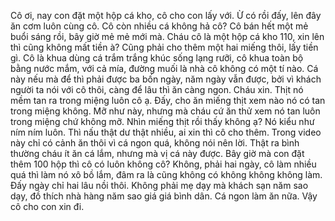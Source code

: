 Cô ơi, nay con đặt một hộp cá kho, cô cho con lấy với. Ừ có rồi đấy, lên đây ăn cơm luôn cùng cô. Cô còn nhiều cá không hả cô? Cô bán hết một mẻ buổi sáng rồi, bây giờ mẻ mẻ mới mà. Cháu cô là một hộp cá kho 110, xin lên thì cũng không mất tiền à? Cũng phải cho thêm một hai miếng thôi, lấy tiền gì. Cô là khua dùng cá trắm trắng khúc sống lạng rưỡi, cô khua toàn bộ bằng nước mắm, với cả mía, đường muối là nhà cô không có một tí nào. Cá này nếu mà để thì phải được ba bốn ngày, năm ngày vẫn được, bởi vì khách người ta nói với cô thôi, càng để lâu thì ăn càng ngon. Cháu xin. Thịt nó mềm tan ra trong miệng luôn cô ạ. Đấy, cho ăn miếng thịt xem nào nó có tan trong miệng không. Mỡ như này, nhưng mà cháu cứ ăn thử xem nó tan luôn trong miệng chứ không mỡ. Nhìn miếng thịt rồi thấy không ạ? Nó kiểu như ním ním luôn. Thì nấu thật dư thật nhiều, ai xin thì cô cho thêm. Trong video này chỉ có cảnh ăn thôi vì cá ngon quá, không nói nên lời. Thật ra bình thường cháu ít ăn cá lắm, nhưng mà vị cá này được. Bây giờ mà con đặt thêm 100 hộp thì cô có luôn không cô? Không, phải hai ngày, cô làm nhiều quá thì làm nó xô bồ lắm, đâm ra là cũng không có không không không làm. Đấy ngày chỉ hai lâu nồi thôi. Không phải mẹ dạy mà khách sạn năm sao dạy, đồ thích nhà hàng năm sao giá giá bình dân. Cá ngon làm ăn nữa. Vậy cô cho con xin đi.